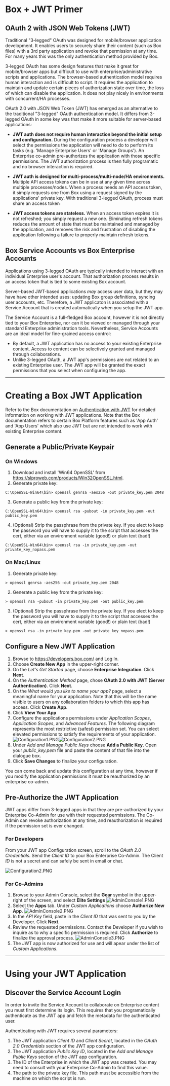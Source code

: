 # Box + JWT Primer

## OAuth 2 with JSON Web Tokens (JWT)

Traditional "3-legged" OAuth was designed for mobile/browser application development. It enables users to securely share their content (such as Box files) with a 3rd party application and revoke that permission at any time. For many years this was the only authentication method provided by Box.

3-legged OAuth has some design features that make it great for mobile/browser apps but difficult to use with enterprise/administrative scripts and applications. The browser-based authentication model requires human interaction and is difficult to script. It requires the application to maintain and update certain pieces of authorization state over time, the loss of which can disable the application. It does not play nicely in environments with concurrent/HA processes.

OAuth 2.0 with JSON Web Token (JWT) has emerged as an alternative to the traditional "3-legged" OAuth authentication model. It differs from 3-legged OAuth in some key was that make it more suitable for server-based applications:

+ **JWT auth does not require human interaction beyond the initial setup and configuration.** During the configuration process a developer will select the permissions the application will need to do to perform its tasks (e.g. 'Manage Enterprise Users' or 'Manage Groups'). An Enterprise co-admin pre-authorizes the application with those specific permissions. The JWT authorization process is then fully programatic and no browser interaction is required.

+ **JWT auth is designed for multi-process/multi-node/HA environments.** Multiple API access tokens can be in use at any given time across multiple processes/nodes. When a process needs an API access token, it simply requests one from Box using a request signed by the applications' private key. With traditional 3-legged OAuth, process must share an access token 

+ **JWT access tokens are stateless.** When an access token expires it is not refreshed; you simply request a new one. Eliminating refresh tokens reduces the amount of state that must be maintained and managed by the application, and removes the risk and frustration of disabling the application following a failure to properly maintain refresh tokens.

## Box Service Accounts vs Box Enterprise Accounts

Applications using 3-legged OAuth are typically intended to interact with an individual Enterprise user's account. That authorization process results in an access token that is tied to some existing Box account.

Server-based JWT-based applications *may* access user data, but they may have have other intended uses: updating Box group definitions, syncing user accounts, etc. Therefore, a JWT applicaton is associated with a Service Account that is created automatically when you setup the JWT app.

The Service Account is a full-fledged Box account, however it is not directly tied to your Box Enterprise, nor can it be viewed or managed through your standard Enterprise administration tools. Nevertheless, Service Accounts are an ideal model for fine-grained access control:

+ By default, a JWT application has no access to your existing Enterprise content. Access to content can be selectively granted and managed through collaborations. 
+ Unlike 3-legged OAuth, a JWT app's permissions are not related to an existing Enterprise user. The JWT app will be granted the exact permissions that you select when configuring the app.

---

# Creating a Box JWT Application

Refer to the Box documentation on [Authentication with JWT](https://developer.box.com/docs/authentication-with-jwt) for detailed information on working with JWT applications. Note that the Box documentation refers to certain Box Platform features such as 'App Auth' and 'App Users' which also use JWT but are not intended to work with existing Enterprise content.

## Generate a Public/Private Keypair

### On Windows

1. Download and install 'Win64 OpenSSL' from https://slproweb.com/products/Win32OpenSSL.html. 
2. Generate private key:
```
C:\OpenSSL-Win64\bin> openssl genrsa -aes256 -out private_key.pem 2048
```
3. Generate a public key from the private key:
```       
C:\OpenSSL-Win64\bin> openssl rsa -pubout -in private_key.pem -out public_key.pem
```
4. (Optional) Strip the passphrase from the private key. If you elect to keep the password you will have to supply it to the script that accesses the cert, either via an environment variable (good!) or plain text (bad!)
```
C:\OpenSSL-Win64\bin> openssl rsa -in private_key.pem -out private_key_nopass.pem
```

### On Mac/Linux
1. Generate private key:
```
> openssl genrsa -aes256 -out private_key.pem 2048
```
2. Generate a public key from the private key:
```       
> openssl rsa -pubout -in private_key.pem -out public_key.pem
```
3. (Optional) Strip the passphrase from the private key. If you elect to keep the password you will have to supply it to the script that accesses the cert, either via an environment variable (good!) or plain text (bad!)
```
> openssl rsa -in private_key.pem -out private_key_nopass.pem
```

## Configure a New JWT Application

1. Browse to https://developers.box.com/ and Log In.
2. Choose **Create New App** in the upper-right corner.
3. On the _Let's Get Started_ page, choose **Enterprise Integration**. Click **Next**.
4. On the _Authentication Method_ page, chose **OAuth 2.0 with JWT (Server Authentication)**. Click **Next**.
5. On the _What would you like to name your app?_ page, select a meaningful name for your application. Note that this will be the name visible to users on any collaboration folders to which this app has access. Click **Create App**.
6. Click **View Your App**
7. Configure the applications permissions under _Application Scopes_, _Application Scopes_, and _Advanced Features_. The following diagram represents the most restrictive (safest) permission set. You can select elevated permissions to satisfy the requirements of your application.
![Configuration1.PNG](attachment:Configuration1.PNG)![Configuration2.PNG](attachment:Configuration2.PNG)
8. Under _Add and Manage Public Keys_ choose **Add a Public Key**. Open your *public_key.pem* file and paste the content of that file into the dialogue box.
9. Click **Save Changes** to finalize your configuration.

You can come back and update this configuration at any time, however if you modify the application permissions it must be reauthorized by an enterprise co-admin.

## Pre-Authorize the JWT Application

JWT apps differ from 3-legged apps in that they are pre-authorized by your Enterprise Co-Admin for use with their requested permissions. The Co-Admin can revoke authorization at any time, and reauthorization is required if the permission set is ever changed.

### For Developers

From your JWT app Configuration screen, scroll to the _OAuth 2.0 Credentials_. Send the _Client ID_ to your Box Enterprise Co-Admin. The Client _ID_ is not a secret and can safely be sent in email or chat.

![Configuration2.PNG](attachment:Configuration2.PNG)

### For Co-Admins

1. Browse to your Admin Console, select the **Gear** symbol in the upper-right of the screen, and select **Elite Settings**
![AdminConsole1.PNG](attachment:AdminConsole1.PNG)
2. Select the **Apps** tab. Under _Custom Applications_ choose **Authorize New App**.
![AdminConsole2.PNG](attachment:AdminConsole2.PNG)
3. In the _API Key_ field, paste in the _Client ID_ that was sent to you by the Developer. Click **Next**.
4. Review the requested permissions. Contact the Developer if you wish to inquire as to why a specific permission is required. Click **Authorize** to finalize the approval process.
![AdminConsole3.PNG](attachment:AdminConsole3.PNG)
5. The JWT app is now authorized for use and will apear under the list of _Custom Applications_.

---

# Using your JWT Application

## Discover the Service Account Login

In order to invite the Service Account to collaborate on Enterprise content you must first determine its login. This requires that you programatically authenticate as the JWT app and fetch the metadata for the authenticated user.

Authenticating with JWT requires several parameters:

1. The JWT application _Client ID_ and _Client Secret_, located in the _OAuth 2.0 Credentials_ section of the JWT app configuration.
2. The JWT application _Public Key ID_, located in the _Add and Manage Public Keys_ section of the JWT app configuration.
3. The ID of the Enterprise in which the JWT app was created. You may need to consult with your Enterprise Co-Admin to find this value.
4. The path to the private key file. This path must be accessible from the machine on which the script is run.
